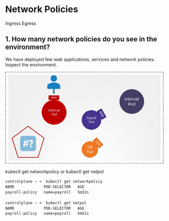 # Network Policies

Ingress 
Egress

## 1. How many network policies do you see in the environment?

We have deployed few web applications, services and network policies. Inspect the environment.

![dashboard](./data/6.1.PNG )

kubectl get networkpolicy or kubectl get netpol

```bash
controlplane ~ ➜  kubectl get networkpolicy
NAME             POD-SELECTOR   AGE
payroll-policy   name=payroll   5m32s

controlplane ~ ➜  kubectl get netpol
NAME             POD-SELECTOR   AGE
payroll-policy   name=payroll   5m51s
```

```bash
```


```bash
```

```bash
```


```bash
```

```bash
```


```bash
```

```bash
```


```bash
```

```bash
```


```bash
```

```bash
```